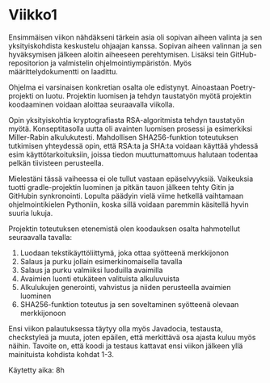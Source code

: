 # Viikko1

Ensimmäisen viikon nähdäkseni tärkein asia oli sopivan aiheen valinta ja sen yksityiskohdista keskustelu ohjaajan kanssa. Sopivan aiheen valinnan ja sen hyväksymisen jälkeen aloitin aiheeseen perehtymisen. Lisäksi tein GitHub-repositorion ja valmistelin ohjelmointiympäristön. Myös määrittelydokumentti on laadittu.

Ohjelma ei varsinaisen konkretian osalta ole edistynyt. Ainoastaan Poetry-projekti on luotu. Projektin luomisen ja tehdyn taustatyön myötä projektin koodaaminen voidaan aloittaa seuraavalla viikolla.

Opin yksityiskohtia kryptografiasta RSA-algoritmista tehdyn taustatyön myötä. Konseptitasolla uutta oli avainten luomisen prosessi ja esimerkiksi Miller-Rabin alkulukutesti. Mahdollisen SHA256-funktion toteutuksen tutkimisen yhteydessä opin, että RSA:ta ja SHA:ta voidaan käyttää yhdessä esim käyttötarkoituksiin, joissa tiedon muuttumattomuus halutaan todentaa pelkän tiivisteen perusteella.

Mielestäni tässä vaiheessa ei ole tullut vastaan epäselvyyksiä. Vaikeuksia tuotti gradle-projektin luominen ja pitkän tauon jälkeen tehty Gitin ja GitHubin synkronointi. Lopulta päädyin vielä viime hetkellä vaihtamaan ohjelmointikielen Pythoniin, koska sillä voidaan paremmin käsitellä hyvin suuria lukuja.

Projektin toteutuksen etenemistä olen koodauksen osalta hahmotellut seuraavalla tavalla:

1. Luodaan tekstikäyttöliittymä, joka ottaa syötteenä merkkijonon
2. Salaus ja purku jollain esimerkinomaisella tavalla
3. Salaus ja purku valmiiksi luoduilla avaimilla
4. Avaimien luonti etukäteen valituista alkuluvuista
5. Alkulukujen generointi, vahvistus ja niiden perusteella avaimien luominen
6. SHA256-funktion toteutus ja sen soveltaminen syötteenä olevaan merkkijonoon

Ensi viikon palautuksessa täytyy olla myös Javadocia, testausta, checkstyleä ja muuta, joten epäilen, että merkittävä osa ajasta kuluu myös näihin. Tavoite on, että koodi ja testaus kattavat ensi viikon jälkeen yllä mainituista kohdista kohdat 1-3.

Käytetty aika: 8h
